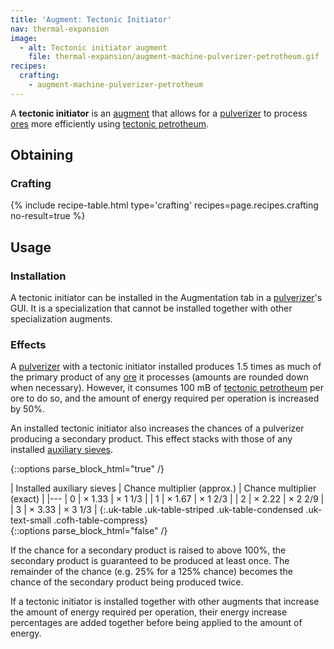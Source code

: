 ```yaml
---
title: 'Augment: Tectonic Initiator'
nav: thermal-expansion
image:
  - alt: Tectonic initiator augment
    file: thermal-expansion/augment-machine-pulverizer-petrotheum.gif
recipes:
  crafting:
    - augment-machine-pulverizer-petrotheum
---
```


A **tectonic initiator** is an [augment](/docs/augments/) that allows for a
[pulverizer](/docs/pulverizer/) to process
[ores](/docs/pulverizer/#ore-processing) more efficiently using [tectonic
petrotheum](/docs/tectonic-petrotheum/).


Obtaining
---------

### Crafting
{% include recipe-table.html type='crafting' recipes=page.recipes.crafting no-result=true %}


Usage
-----

### Installation
A tectonic initiator can be installed in the Augmentation tab in a
[pulverizer](/docs/pulverizer/)'s GUI. It is a specialization that cannot be
installed together with other specialization augments.

### Effects
A [pulverizer](/docs/pulverizer/) with a tectonic initiator installed produces
1.5 times as much of the primary product of any
[ore](/docs/pulverizer/#ore-processing) it processes (amounts are rounded down
when necessary). However, it consumes 100 mB of [tectonic
petrotheum](/docs/tectonic-petrotheum/) per ore to do so, and the amount of
energy required per operation is increased by 50%.

An installed tectonic initiator also increases the chances of a pulverizer
producing a secondary product. This effect stacks with those of any installed
[auxiliary sieves](/docs/augment-auxiliary-sieve/).

{::options parse_block_html="true" /}
<div class="uk-overflow-container">
| Installed auxiliary sieves | Chance multiplier (approx.) | Chance multiplier (exact) |
|---
| 0 | × 1.33 | × 1 1/3 |
| 1 | × 1.67 | × 1 2/3 |
| 2 | × 2.22 | × 2 2/9 |
| 3 | × 3.33 | × 3 1/3 |
{:.uk-table .uk-table-striped .uk-table-condensed .uk-text-small .cofh-table-compress}
</div>
{::options parse_block_html="false" /}

If the chance for a secondary product is raised to above 100%, the secondary
product is guaranteed to be produced at least once. The remainder of the chance
(e.g. 25% for a 125% chance) becomes the chance of the secondary product being
produced twice.

If a tectonic initiator is installed together with other augments that increase
the amount of energy required per operation, their energy increase percentages
are added together before being applied to the amount of energy.
